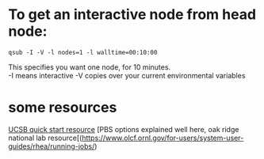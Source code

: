 

# To get an interactive node from head node:

`qsub -I -V -l nodes=1 -l walltime=00:10:00`

This specifies you want one node, for 10 minutes.  
-I means interactive
-V copies over your current environmental variables

# some resources
[UCSB quick start resource](http://csc.cnsi.ucsb.edu/sites/csc.cnsi.ucsb.edu/files/docs/csc_quickstart_0.pdf)
[PBS options explained well here, oak ridge national lab resource[(https://www.olcf.ornl.gov/for-users/system-user-guides/rhea/running-jobs/)


